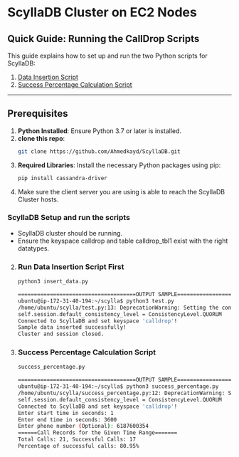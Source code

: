 # ScyllaDB Cluster on EC2 Nodes
## Quick Guide: Running the CallDrop Scripts

This guide explains how to set up and run the two Python scripts for ScyllaDB: 

1. [Data Insertion Script](#Run-Data-Insertion-Script-First)
2. [Success Percentage Calculation Script](#Success-Percentage-Calculation-Script)

---

## Prerequisites

1. **Python Installed**: Ensure Python 3.7 or later is installed.
2. **clone this repo**:
   ```bash
   git clone https://github.com/Ahmedkayd/ScyllaDB.git
   ```
3. **Required Libraries**: Install the necessary Python packages using pip:
   ```bash
   pip install cassandra-driver
   ```
4. Make sure the client server you are using is able to reach the ScyllaDB Cluster hosts.


### ScyllaDB Setup and  run the scripts
- ScyllaDB cluster should be running.
- Ensure the keyspace calldrop and table calldrop_tbl1 exist with the right datatypes.

2. ### Run Data Insertion Script First
    ```bash
    python3 insert_data.py
    ```
    ```bash
    =====================================OUTPUT SAMPLE=======================================
    ubuntu@ip-172-31-40-194:~/scylla$ python3 test.py 
    /home/ubuntu/scylla/test.py:13: DeprecationWarning: Setting the consistency level at the session level will be removed in 4.0. Consider using execution profiles and setting the desired consistency level to the EXEC_PROFILE_DEFAULT profile.
    self.session.default_consistency_level = ConsistencyLevel.QUORUM
    Connected to ScyllaDB and set keyspace 'calldrop'!
    Sample data inserted successfully!
    Cluster and session closed.
    ```
2. ### Success Percentage Calculation Script
    ```bash
    success_percentage.py
    ```
    ```bash
    =====================================OUTPUT SAMPLE=======================================
    ubuntu@ip-172-31-40-194:~/scylla$ python3 success_percentage.py
    /home/ubuntu/scylla/success_percentage.py:12: DeprecationWarning: Setting the consistency level at the session level will be removed in 4.0. Consider using execution profiles and setting the desired consistency level to the EXEC_PROFILE_DEFAULT profile.
    self.session.default_consistency_level = ConsistencyLevel.QUORUM
    Connected to ScyllaDB and set keyspace 'calldrop'!
    Enter start time in seconds: 1
    Enter end time in seconds: 3600
    Enter phone number (Optional): 6187600354
    ======Call Records for the Given Time Range=======
    Total Calls: 21, Successful Calls: 17
    Percentage of successful calls: 80.95%
    ```